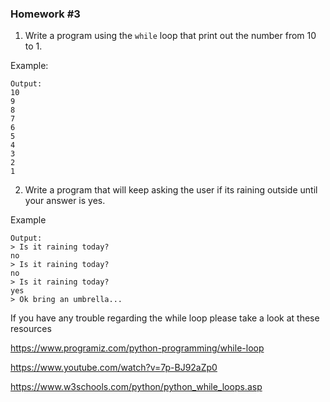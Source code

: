 ### Homework #3

1. Write a program using the ```while``` loop that print out the number from 10 to 1.

Example:

```
Output:
10
9
8
7
6
5
4
3
2
1
```

2. Write a program that will keep asking the user if its raining outside until your answer is yes.

Example

```
Output:
> Is it raining today?
no
> Is it raining today?
no
> Is it raining today?
yes
> Ok bring an umbrella...
```

If you have any trouble regarding the while loop please take a look at these resources

https://www.programiz.com/python-programming/while-loop

https://www.youtube.com/watch?v=7p-BJ92aZp0

https://www.w3schools.com/python/python_while_loops.asp
